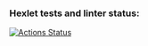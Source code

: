 ### Hexlet tests and linter status:
[![Actions Status](https://github.com/Maksonik/devops-for-programmers-project-74/actions/workflows/hexlet-check.yml/badge.svg)](https://github.com/Maksonik/devops-for-programmers-project-74/actions)